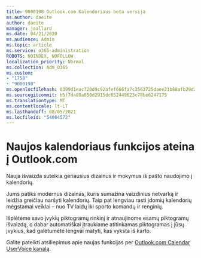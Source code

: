 ```yaml
---
title: 9000198 Outlook.com Kalendoriaus beta versija
ms.author: daeite
author: daeite
manager: joallard
ms.date: 04/21/2020
ms.audience: Admin
ms.topic: article
ms.service: o365-administration
ROBOTS: NOINDEX, NOFOLLOW
localization_priority: Normal
ms.collection: Adm_O365
ms.custom:
- "1758"
- "9000198"
ms.openlocfilehash: 0399d1eac720d9c92afef666fa7c3563725daee21b88afb29d2d3abdb1501b58
ms.sourcegitcommit: b5f7da89a650d2915dc652449623c78be6247175
ms.translationtype: MT
ms.contentlocale: lt-LT
ms.lasthandoff: 08/05/2021
ms.locfileid: "54064572"
---
```

# <a name="new-calendar-experiences-coming-to-outlookcom"></a>Naujos kalendoriaus funkcijos ateina į Outlook.com

Nauja išvaizda suteikia geriausius dizainus ir mokymus iš pašto naudojimo į kalendorių.

Jums patiks modernus dizainas, kuris sumažina vaizdinius netvarką ir leidžia greičiau naršyti kalendorių. Taip pat lengviau rasti įdomių kalendorių mėgstamai veiklai – nuo TV laidų iki sporto komandų ir renginių.

Išplėtėme savo įvykių piktogramų rinkinį ir atnaujinome esamų piktogramų išvaizdą, o dabar automatiškai įtraukiame atitinkamas piktogramas į jūsų įvykius, kad galėtumėte lengvai matyti, kas vyksta iš karto.

Galite pateikti atsiliepimus apie naujas funkcijas per [Outlook.com Calendar UserVoice kanalą](https://go.microsoft.com/fwlink/?linkid=2103075).